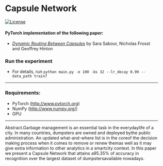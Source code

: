 # Capsule Network #
[![License](https://img.shields.io/github/license/mashape/apistatus.svg?maxAge=2592000)](LICENSE)

#### PyTorch implementation of the following paper:
* [_Dynamic Routing Between Capsules_](https://arxiv.org/abs/1710.09829) by Sara Sabour, Nicholas Frosst and Geoffrey Hinton

### Run the experiment
* For details, run `python main.py -e 100 -bs 32 --lr_decay 0.99 --data_path train7`

______

### Requirements:
* PyTorch (http://www.pytorch.org)
* NumPy (http://www.numpy.org/)
* GPU

______

Abstract.Garbage  management  is  an  essential  task  in  the  everydaylife of a city. In many countries, dumpsters are owned and deployed bythe public administration. An updated what-and-where list is in the coreof the decision making process when it comes to remove or renew themas  well  as  it  may  give  extra  information  to  other  analytics  in  a  smartcity context. In this paper we present a Capsule Network that attains a95.35% of accuracy in recognition over the largest dataset of dumpstersavailable nowadays.
